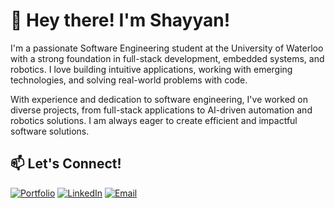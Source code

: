 
<!--
**shayyan24/shayyan24** is a ✨ _special_ ✨ repository because its `README.md` (this file) appears on your GitHub profile.

Here are some ideas to get you started:

- 🔭 I’m currently working on ...
- 🌱 I’m currently learning ...
- 👯 I’m looking to collaborate on ...
- 🤔 I’m looking for help with ...
- 💬 Ask me about ...
- 📫 How to reach me: ...
- 😄 Pronouns: ...
- ⚡ Fun fact: ...
-->

# 👋 Hey there! I'm Shayyan!

I'm a passionate Software Engineering student at the University of Waterloo with a strong foundation in full-stack development, embedded systems, and robotics. I love building intuitive applications, working with emerging technologies, and solving real-world problems with code. 

With experience and dedication to software engineering, I've worked on diverse projects, from full-stack applications to AI-driven automation and robotics solutions. I am always eager to create efficient and impactful software solutions.

## 📫 Let's Connect!
[![Portfolio](https://img.shields.io/badge/Portfolio-000000?style=for-the-badge&logo=codepen&logoColor=white)](https://www.shayyanhusein.com)
[![LinkedIn](https://img.shields.io/badge/LinkedIn-0077B5?style=for-the-badge&logo=linkedin&logoColor=white)](https://linkedin.com/in/shayyanhusein)
[![Email](https://img.shields.io/badge/Email-D14836?style=for-the-badge&logo=gmail&logoColor=white)](mailto:shayyan.husein@uwaterloo.ca)

